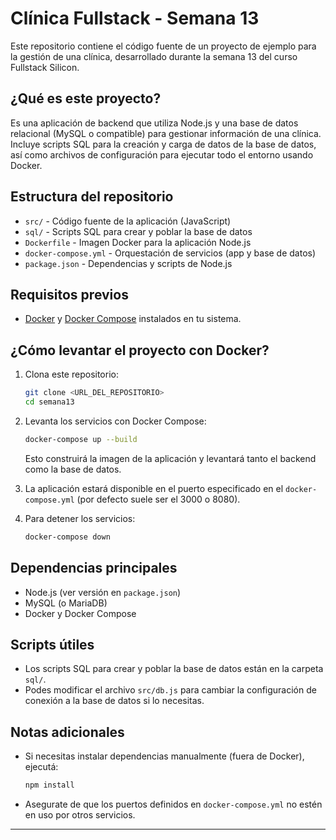 # Clínica Fullstack - Semana 13

Este repositorio contiene el código fuente de un proyecto de ejemplo para la gestión de una clínica, desarrollado durante la semana 13 del curso Fullstack Silicon.

## ¿Qué es este proyecto?

Es una aplicación de backend que utiliza Node.js y una base de datos relacional (MySQL o compatible) para gestionar información de una clínica. Incluye scripts SQL para la creación y carga de datos de la base de datos, así como archivos de configuración para ejecutar todo el entorno usando Docker.

## Estructura del repositorio

- `src/` - Código fuente de la aplicación (JavaScript)
- `sql/` - Scripts SQL para crear y poblar la base de datos
- `Dockerfile` - Imagen Docker para la aplicación Node.js
- `docker-compose.yml` - Orquestación de servicios (app y base de datos)
- `package.json` - Dependencias y scripts de Node.js

## Requisitos previos

- [Docker](https://www.docker.com/) y [Docker Compose](https://docs.docker.com/compose/) instalados en tu sistema.

## ¿Cómo levantar el proyecto con Docker?

1. Clona este repositorio:

   ```bash
   git clone <URL_DEL_REPOSITORIO>
   cd semana13
   ```

2. Levanta los servicios con Docker Compose:

   ```bash
   docker-compose up --build
   ```

   Esto construirá la imagen de la aplicación y levantará tanto el backend como la base de datos.

3. La aplicación estará disponible en el puerto especificado en el `docker-compose.yml` (por defecto suele ser el 3000 o 8080).

4. Para detener los servicios:

   ```bash
   docker-compose down
   ```

## Dependencias principales

- Node.js (ver versión en `package.json`)
- MySQL (o MariaDB)
- Docker y Docker Compose

## Scripts útiles

- Los scripts SQL para crear y poblar la base de datos están en la carpeta `sql/`.
- Podes modificar el archivo `src/db.js` para cambiar la configuración de conexión a la base de datos si lo necesitas.

## Notas adicionales

- Si necesitas instalar dependencias manualmente (fuera de Docker), ejecutá:

  ```bash
  npm install
  ```

- Asegurate de que los puertos definidos en `docker-compose.yml` no estén en uso por otros servicios.

---